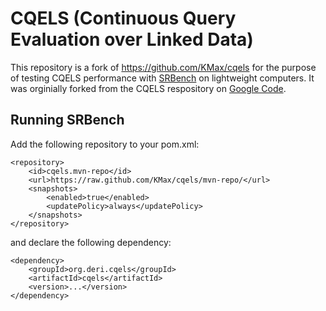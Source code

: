 # CQELS (Continuous Query Evaluation over Linked Data)

This repository is a fork of <https://github.com/KMax/cqels> for the purpose of testing CQELS performance with [SRBench](https://www.w3.org/wiki/SRBench) on lightweight computers. 
It was orginially forked from the CQELS respository on [Google Code](https://code.google.com/p/cqels/).

## Running SRBench

Add the following repository to your pom.xml:
```
<repository>
    <id>cqels.mvn-repo</id>
    <url>https://raw.github.com/KMax/cqels/mvn-repo/</url>
    <snapshots>
        <enabled>true</enabled>
        <updatePolicy>always</updatePolicy>
    </snapshots>
</repository>
```

and declare the following dependency:
```
<dependency>
    <groupId>org.deri.cqels</groupId>
    <artifactId>cqels</artifactId>
    <version>...</version>
</dependency>
```
